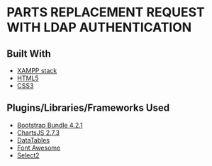 # PARTS REPLACEMENT REQUEST WITH LDAP AUTHENTICATION

## Built With

* [XAMPP stack](https://www.apachefriends.org/index.html)
* [HTML5]()
* [CSS3]()

## Plugins/Libraries/Frameworks Used

* [Bootstrap Bundle 4.2.1](https://getbootstrap.com/)
* [ChartsJS 2.7.3](https://www.chartjs.org/)
* [DataTables](https://datatables.net/download/#dt/jszip-2.5.0/dt-1.10.18/b-1.5.4/b-html5-1.5.4/b-print-1.5.4)
* [Font Awesome](https://fontawesome.com/)
* [Select2](https://select2.org/)